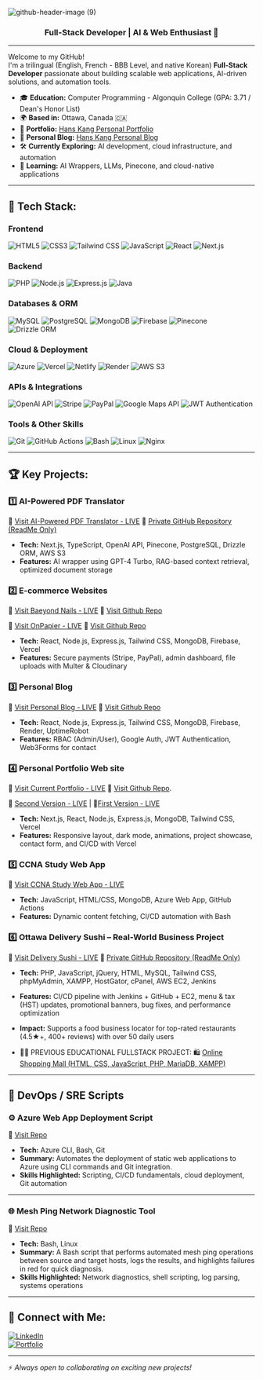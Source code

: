 ![github-header-image (9)](https://github.com/hanskkangg/hanskkangg/assets/156132740/28e3146f-8b75-4527-9859-c2001d09805e)

<h3 align="center">Full-Stack Developer | AI & Web Enthusiast 🚀</h3>

---
Welcome to my GitHub!  
I'm a trilingual (English, French - BBB Level, and native Korean) **Full-Stack Developer** passionate about building scalable web applications, AI-driven solutions, and automation tools.

- 🎓 **Education:** Computer Programming - Algonquin College (GPA: 3.71 / Dean's Honor List)  
- 🌍 **Based in:** Ottawa, Canada 🇨🇦  
- 🚀 **Portfolio:** [Hans Kang Personal Portfolio](https://hanskang.com/)
- 🚀 **Personal Blog:** [Hans Kang Personal Blog](https://hans-blog-new-repo.onrender.com/)  
- 🛠 **Currently Exploring:** AI development, cloud infrastructure, and automation  
- 🌱 **Learning:** AI Wrappers, LLMs, Pinecone, and cloud-native applications  

---

## 💪 Tech Stack:

### **Frontend**  
![HTML5](https://img.shields.io/badge/-HTML5-E34F26?logo=html5&logoColor=white&style=flat)
![CSS3](https://img.shields.io/badge/-CSS3-1572B6?logo=css3&logoColor=white&style=flat)
![Tailwind CSS](https://img.shields.io/badge/-Tailwind%20CSS-38B2AC?logo=tailwind-css&logoColor=white&style=flat)
![JavaScript](https://img.shields.io/badge/-JavaScript-F7DF1E?logo=javascript&logoColor=black&style=flat)
![React](https://img.shields.io/badge/-React-61DAFB?logo=react&logoColor=black&style=flat)
![Next.js](https://img.shields.io/badge/-Next.js-000000?logo=next.js&logoColor=white&style=flat)

### **Backend**  
![PHP](https://img.shields.io/badge/-PHP-777BB4?logo=php&logoColor=white&style=flat)
![Node.js](https://img.shields.io/badge/-Node.js-339933?logo=node.js&logoColor=white&style=flat)
![Express.js](https://img.shields.io/badge/-Express.js-000000?logo=express&logoColor=white&style=flat)
![Java](https://img.shields.io/badge/-Java-007396?logo=java&logoColor=white&style=flat)

### **Databases & ORM**  
![MySQL](https://img.shields.io/badge/-MySQL-4479A1?logo=mysql&logoColor=white&style=flat)
![PostgreSQL](https://img.shields.io/badge/-PostgreSQL-336791?logo=postgresql&logoColor=white&style=flat)
![MongoDB](https://img.shields.io/badge/-MongoDB-47A248?logo=mongodb&logoColor=white&style=flat)
![Firebase](https://img.shields.io/badge/-Firebase-FFCA28?logo=firebase&logoColor=black&style=flat)
![Pinecone](https://img.shields.io/badge/-Pinecone-29A37D?logo=pinecone&logoColor=white&style=flat)
![Drizzle ORM](https://img.shields.io/badge/-Drizzle%20ORM-7F52FF?logo=drizzle&logoColor=white&style=flat)

### **Cloud & Deployment**  
![Azure](https://img.shields.io/badge/-Azure-0078D4?logo=microsoft-azure&logoColor=white&style=flat)
![Vercel](https://img.shields.io/badge/-Vercel-000000?logo=vercel&logoColor=white&style=flat)
![Netlify](https://img.shields.io/badge/-Netlify-00C7B7?logo=netlify&logoColor=white&style=flat)
![Render](https://img.shields.io/badge/-Render-46E3B7?logo=render&logoColor=white&style=flat)
![AWS S3](https://img.shields.io/badge/-AWS%20S3-232F3E?logo=amazon-aws&logoColor=white&style=flat)

### **APIs & Integrations**  
![OpenAI API](https://img.shields.io/badge/-OpenAI-412991?logo=openai&logoColor=white&style=flat)
![Stripe](https://img.shields.io/badge/-Stripe-008CDD?logo=stripe&logoColor=white&style=flat)
![PayPal](https://img.shields.io/badge/-PayPal-00457C?logo=paypal&logoColor=white&style=flat)
![Google Maps API](https://img.shields.io/badge/-Google%20Maps-4285F4?logo=google-maps&logoColor=white&style=flat)
![JWT Authentication](https://img.shields.io/badge/-JWT-000000?logo=jsonwebtokens&logoColor=white&style=flat)

### **Tools & Other Skills**  
![Git](https://img.shields.io/badge/-Git-F05032?logo=git&logoColor=white&style=flat)
![GitHub Actions](https://img.shields.io/badge/-GitHub%20Actions-2088FF?logo=github-actions&logoColor=white&style=flat)
![Bash](https://img.shields.io/badge/-Bash-4EAA25?logo=gnu-bash&logoColor=white&style=flat)
![Linux](https://img.shields.io/badge/-Linux-FCC624?logo=linux&logoColor=black&style=flat)
![Nginx](https://img.shields.io/badge/-Nginx-009639?logo=nginx&logoColor=white&style=flat)

---

## 🏆 Key Projects:

### **1️⃣ AI-Powered PDF Translator**
🔗 [Visit AI-Powered PDF Translator - LIVE](https://www.aisejong.com) 📁 [Private GitHub Repository (ReadMe Only)](https://github.com/hanskkangg/aisejong)
- **Tech:** Next.js, TypeScript, OpenAI API, Pinecone, PostgreSQL, Drizzle ORM, AWS S3  
- **Features:** AI wrapper using GPT-4 Turbo, RAG-based context retrieval, optimized document storage  

### **2️⃣ E-commerce Websites**
🔗 [Visit Baeyond Nails - LIVE](https://baeyondfrontend.vercel.app/) 📁 [Visit Github Repo](https://github.com/hanskkangg/baeyond)

🔗 [Visit OnPapier - LIVE](https://www.onpapier.com/) 📁 [Visit Github Repo](https://github.com/hanskkangg/E-Com)
- **Tech:** React, Node.js, Express.js, Tailwind CSS, MongoDB, Firebase, Vercel  
- **Features:** Secure payments (Stripe, PayPal), admin dashboard, file uploads with Multer & Cloudinary  

### **3️⃣ Personal Blog**
🔗 [Visit Personal Blog - LIVE](https://hans-blog-new-repo.onrender.com) 📁 [Visit Github Repo](https://github.com/hanskkangg/hans_blog_new_repo)
- **Tech:** React, Node.js, Express.js, Tailwind CSS, MongoDB, Firebase, Render, UptimeRobot  
- **Features:** RBAC (Admin/User), Google Auth, JWT Authentication, Web3Forms for contact
  
### **4️⃣ Personal Portfolio Web site**
🔗 [Visit Current Portfolio - LIVE](https://hanskang.com) 📁 [Visit Github Repo](https://github.com/hanskkangg/portfolio_25March).

🧪 [Second Version - LIVE](https://hanskkangport.netlify.app) | 🧪[First Version - LIVE](https://hanskang.netlify.app)
- **Tech:**  Next.js, React, Node.js, Express.js, MongoDB, Tailwind CSS, Vercel
- **Features:**  Responsive layout, dark mode, animations, project showcase, contact form, and CI/CD with Vercel

### **5️⃣ CCNA Study Web App**
🔗 [Visit CCNA Study Web App - LIVE](https://hansdevhub-cxa3cba5hmhdhyb0.canadacentral-01.azurewebsites.net/)  
- **Tech:** JavaScript, HTML/CSS, MongoDB, Azure Web App, GitHub Actions  
- **Features:** Dynamic content fetching, CI/CD automation with Bash  

### **6️⃣ Ottawa Delivery Sushi – Real-World Business Project**
🔗 [Visit Delivery Sushi - LIVE](https://www.ottawadeliverysushi.com) 📁  [Private GitHub Repository (ReadMe Only)](https://github.com/hanskkangg/OttawaDeliverySushi)

- **Tech:** PHP, JavaScript, jQuery, HTML, MySQL, Tailwind CSS, phpMyAdmin, XAMPP, HostGator, cPanel, AWS EC2, Jenkins
- **Features:** CI/CD pipeline with Jenkins + GitHub + EC2, menu & tax (HST) updates, promotional banners, bug fixes, and performance optimization
- **Impact:** Supports a food business locator for top-rated restaurants (4.5★+, 400+ reviews) with over 50 daily users

- 👨‍💻 PREVIOUS EDUCATIONAL FULLSTACK PROJECT: 🛍️ [Online Shopping Mall (HTML, CSS, JavaScript, PHP, MariaDB, XAMPP)](https://github.com/hanskkangg/Web_Online_Shopping_Mall)
---

## 🧰 DevOps / SRE Scripts

### ⚙️ Azure Web App Deployment Script  
📁 [Visit Repo](https://github.com/hanskkangg/azure_webapp_deploy_script)  
- **Tech:** Azure CLI, Bash, Git  
- **Summary:** Automates the deployment of static web applications to Azure using CLI commands and Git integration.  
- **Skills Highlighted:** Scripting, CI/CD fundamentals, cloud deployment, Git automation  

---

### 🌐 Mesh Ping Network Diagnostic Tool  
📁 [Visit Repo](https://github.com/hanskkangg/mesh_ping)  
- **Tech:** Bash, Linux  
- **Summary:** A Bash script that performs automated mesh ping operations between source and target hosts, logs the results, and highlights failures in red for quick diagnosis.  
- **Skills Highlighted:** Network diagnostics, shell scripting, log parsing, systems operations

---

## 🤳 Connect with Me:
[![LinkedIn](https://img.shields.io/badge/-LinkedIn-0077B5?logo=linkedin&logoColor=white&style=flat)](https://www.linkedin.com/in/hanskkang/)  
[![Portfolio](https://img.shields.io/badge/-Portfolio-000000?logo=vercel&logoColor=white&style=flat)](https://hanskang.com/)  

---


⚡ *Always open to collaborating on exciting new projects!*  

<!--
**joshmadakor1/joshmadakor1** is a ✨ _special_ ✨ repository because its `README.md` (this file) appears on your GitHub profile.
Here are some ideas to get you started:
- 🔭 I’m currently working on ...
- 🌱 I’m currently learning ...
- 👯 I’m looking to collaborate on ...
- 🤔 I’m looking for help with ...
- 💬 Ask me about ...
- 📫 How to reach me: ...
- 😄 Pronouns: ...
- ⚡ Fun fact: ...
-->
